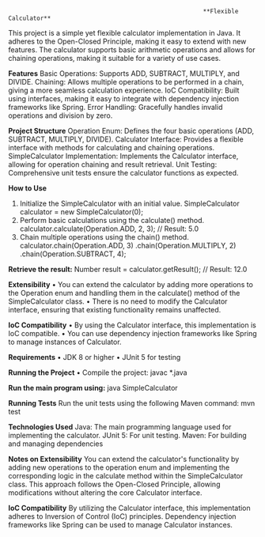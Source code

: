                                                            **Flexible Calculator**
This project is a simple yet flexible calculator implementation in Java. It adheres to the Open-Closed Principle, making it easy to extend with new features. The calculator supports basic arithmetic operations and allows for chaining operations, making it suitable for a variety of use cases.

**Features** 
Basic Operations: Supports ADD, SUBTRACT, MULTIPLY, and DIVIDE.
Chaining: Allows multiple operations to be performed in a chain, giving a more seamless calculation experience.
IoC Compatibility: Built using interfaces, making it easy to integrate with dependency injection frameworks like Spring.
Error Handling: Gracefully handles invalid operations and division by zero.

**Project Structure**
Operation Enum: Defines the four basic operations (ADD, SUBTRACT, MULTIPLY, DIVIDE).
Calculator Interface: Provides a flexible interface with methods for calculating and chaining operations.
SimpleCalculator Implementation: Implements the Calculator interface, allowing for operation chaining and result retrieval.
Unit Testing: Comprehensive unit tests ensure the calculator functions as expected.

**How to Use**
1.	Initialize the SimpleCalculator with an initial value.
                     SimpleCalculator calculator = new SimpleCalculator(0);
2.	Perform basic calculations using the calculate() method.
                      calculator.calculate(Operation.ADD, 2, 3); // Result: 5.0
3.	Chain multiple operations using the chain() method.
                        calculator.chain(Operation.ADD, 3)
                                .chain(Operation.MULTIPLY, 2)
                             .chain(Operation.SUBTRACT, 4);

**Retrieve the result:**
Number result = calculator.getResult(); // Result: 12.0

**Extensibility**
•	You can extend the calculator by adding more operations to the Operation enum and handling them in the calculate() method of the SimpleCalculator class.
•	There is no need to modify the Calculator interface, ensuring that existing functionality remains unaffected.

**IoC Compatibility**
•	By using the Calculator interface, this implementation is IoC compatible. 
•	You can use dependency injection frameworks like Spring to manage instances of Calculator.

**Requirements**
•	JDK 8 or higher
•	JUnit 5 for testing

**Running the Project**
•	Compile the project:
          javac *.java

**Run the main program using:**
   java SimpleCalculator

**Running Tests**
Run the unit tests using the following Maven command:
 mvn test

**Technologies Used**
Java: The main programming language used for implementing the calculator.
JUnit 5: For unit testing.
Maven: For building and managing dependencies

**Notes on Extensibility**
You can extend the calculator's functionality by adding new operations to the operation enum and implementing the corresponding logic in the calculate method within the SimpleCalculator class. This approach follows the Open-Closed Principle, allowing modifications without altering the core Calculator interface.

**IoC Compatibility**
By utilizing the Calculator interface, this implementation adheres to Inversion of Control (IoC) principles. Dependency injection frameworks like Spring can be used to manage Calculator instances.



